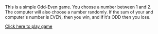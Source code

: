 This is a simple Odd-Even game. You choose a number between 1 and 2. The computer will also choose a number randomly.
If the sum of your and computer's number is EVEN, then you win, and if it's ODD then you lose.

[Click here to play game](https://azshayak.github.io/odd-even_game_js/)
